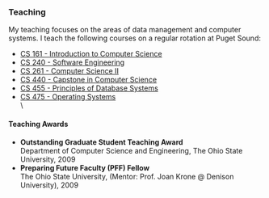 ### Teaching

<!--
* Introduction to Computer Science
* Computer Science II
* Capstone in Computer Science
* High-Performance Computing
* Principles of Database Systems
* Operating Systems
* Web Data Management -->

My teaching focuses on the areas of data management and computer systems. I teach the following courses on a regular rotation at Puget Sound:

- [CS 161 - Introduction to Computer Science](cs161/)
- [CS 240 - Software Engineering](cs240/)
- [CS 261 - Computer Science II](cs261/)
- [CS 440 - Capstone in Computer Science](cs440)
- [CS 455 - Principles of Database Systems](cs455/)
- [CS 475 - Operating Systems](cs475/)
\
\
<!-- Spring 2020
CS 161 - Introduction to Computer Science

Fall 2019
CS 261 - Computer Science II
CS 455 - Principles of Database Systems

Spring 2019
CS 161 - Introduction to Computer Science
CS 475 - Operating Systems

Fall 2018
CS 161 - Introduction to Computer Science
CS 455 - Principles of Database Systems

Spring 2018
CS 261 - Computer Science II (two sections)

Fall 2017
CS 161 - Introduction to Computer Science
CS 455 - Principles of Database Systems

Spring 2017
CS 161 - Introduction to Computer Science
CS 475 - Operating Systems

Fall 2016
CS 161 - Introduction to Computer Science
CS 455 - Principles of Database Systems

Spring 2016
CS 440 - Capstone in Computer Science
CS 475 - Operating Systems

Fall 2015
CS 161 - Introduction to Computer Science
CS 455 - Principles of Database Systems

Spring 2015
CS 161 - Introduction to Computer Science
CS 455 - Principles of Database Systems

Fall 2014
CS 161 - Introduction to Computer Science -->

<!-- Previous Offerings
Washington State University - Vancouver (2010-2014)
Introduction to Database Systems
Web Data Management
Operating Systems
Advanced Topics: High-Performance Computing

The Ohio State University (2005-2010)
Elementary Computer Programming
Intro to Programming & Algorithms for Engineers and Scientists

Kent State University (2003-2004)
Computer Literacy
Intro to Computer Science -->

#### Teaching Awards

- **Outstanding Graduate Student Teaching Award**\
  Department of Computer Science and Engineering, The Ohio State University, 2009
- **Preparing Future Faculty (PFF) Fellow**\
  The Ohio State University, (Mentor: Prof. Joan Krone @ Denison University), 2009
